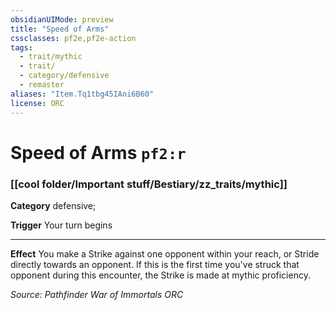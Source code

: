 ```yaml
---
obsidianUIMode: preview
title: "Speed of Arms"
cssclasses: pf2e,pf2e-action
tags:
  - trait/mythic
  - trait/
  - category/defensive
  - remaster
aliases: "Item.Tq1tbg45IAni6B60"
license: ORC
---
```

# Speed of Arms `pf2:r`

### [[cool folder/Important stuff/Bestiary/zz_traits/mythic]]

**Category** defensive; 




**Trigger** Your turn begins

* * *

**Effect** You make a Strike against one opponent within your reach, or Stride directly towards an opponent. If this is the first time you've struck that opponent during this encounter, the Strike is made at mythic proficiency.

*Source: Pathfinder War of Immortals*
*ORC*